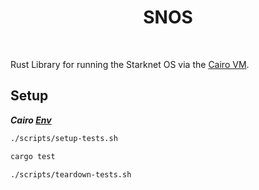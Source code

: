 <div align="center">
    <h1>SNOS</h1>
    <br>
</div>

Rust Library for running the Starknet OS via the [Cairo VM](https://github.com/lambdaclass/cairo-vm).


## Setup

***Cairo [Env](https://docs.cairo-lang.org/0.12.0/quickstart.html)***

```bash
./scripts/setup-tests.sh
```

```bash
cargo test
```

```bash
./scripts/teardown-tests.sh
```
